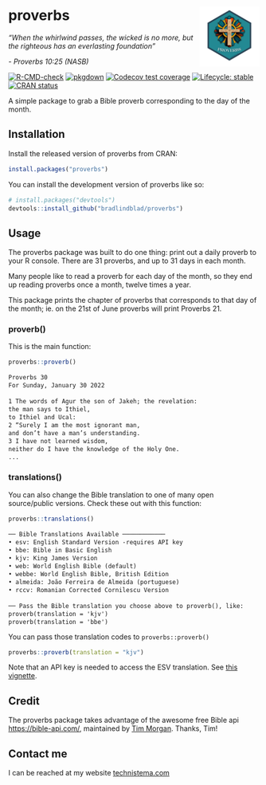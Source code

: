 
<!-- README.md is generated from README.Rmd. Please edit that file -->

# proverbs <img src="https://github.com/bradlindblad/proverbs/blob/dev/man/figures/logo.png?raw=true" align="right" width="120"/>

*“When the whirlwind passes, the wicked is no more, but the righteous
has an everlasting foundation”*

*- Proverbs 10:25 (NASB)*

<!-- badges: start -->

[![R-CMD-check](https://github.com/bradlindblad/proverbs/workflows/R-CMD-check/badge.svg)](https://github.com/bradlindblad/proverbs/actions)
[![pkgdown](https://github.com/bradlindblad/proverbs/actions/workflows/pkgdown.yaml/badge.svg)](https://github.com/bradlindblad/proverbs/actions/workflows/pkgdown.yaml)
[![Codecov test
coverage](https://codecov.io/gh/bradlindblad/proverbs/branch/master/graph/badge.svg)](https://app.codecov.io/gh/bradlindblad/proverbs?branch=master)
[![Lifecycle:
stable](https://img.shields.io/badge/lifecycle-stable-brightgreen.svg)](https://lifecycle.r-lib.org/articles/stages.html#stable)
[![CRAN
status](https://www.r-pkg.org/badges/version/proverbs)](https://CRAN.R-project.org/package=proverbs)

<!-- badges: end -->

A simple package to grab a Bible proverb corresponding to the day of the
month.

## Installation

Install the released version of proverbs from CRAN:

``` r
install.packages("proverbs")
```

You can install the development version of proverbs like so:

``` r
# install.packages("devtools")
devtools::install_github("bradlindblad/proverbs")
```

## Usage

The proverbs package was built to do one thing: print out a daily
proverb to your R console. There are 31 proverbs, and up to 31 days in
each month.

Many people like to read a proverb for each day of the month, so they
end up reading proverbs once a month, twelve times a year.

This package prints the chapter of proverbs that corresponds to that day
of the month; ie. on the 21st of June proverbs will print Proverbs 21.

### proverb()

This is the main function:

``` r
proverbs::proverb()
```

``` text
Proverbs 30
For Sunday, January 30 2022
 
1 The words of Agur the son of Jakeh; the revelation:
the man says to Ithiel,
to Ithiel and Ucal:
2 “Surely I am the most ignorant man,
and don’t have a man’s understanding.
3 I have not learned wisdom,
neither do I have the knowledge of the Holy One.
...
```

### translations()

You can also change the Bible translation to one of many open
source/public versions. Check these out with this function:

``` r
proverbs::translations()
```

``` text
── Bible Translations Available ────────────
• esv: English Standard Version -requires API key
• bbe: Bible in Basic English
• kjv: King James Version
• web: World English Bible (default)
• webbe: World English Bible, British Edition
• almeida: João Ferreira de Almeida (portuguese)
• rccv: Romanian Corrected Cornilescu Version

── Pass the Bible translation you choose above to proverb(), like: 
proverb(translation = 'kjv')
proverb(translation = 'bbe')
```

You can pass those translation codes to `proverbs::proverb()`

``` r
proverbs::proverb(translation = "kjv")
```

Note that an API key is needed to access the ESV translation. See [this
vignette](https://bradlindblad.github.io/proverbs/articles/esv_api_key.html).

## Credit

The proverbs package takes advantage of the awesome free Bible api
<https://bible-api.com/>, maintained by [Tim
Morgan](https://timmorgan.org/). Thanks, Tim!

## Contact me

I can be reached at my website
[technistema.com](https://technistema.com)
